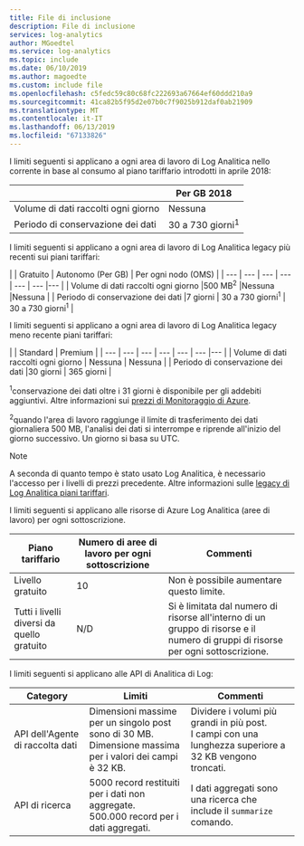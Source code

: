 ```yaml
---
title: File di inclusione
description: File di inclusione
services: log-analytics
author: MGoedtel
ms.service: log-analytics
ms.topic: include
ms.date: 06/10/2019
ms.author: magoedte
ms.custom: include file
ms.openlocfilehash: c5fedc59c80c68fc222693a67664ef60ddd210a9
ms.sourcegitcommit: 41ca82b5f95d2e07b0c7f9025b912daf0ab21909
ms.translationtype: MT
ms.contentlocale: it-IT
ms.lasthandoff: 06/13/2019
ms.locfileid: "67133826"
---
```

I limiti seguenti si applicano a ogni area di lavoro di Log Analitica nello corrente in base al consumo al piano tariffario introdotti in aprile 2018:

|     | Per GB 2018 |
| --- | --- | 
| Volume di dati raccolti ogni giorno | Nessuna |
| Periodo di conservazione dei dati | 30 a 730 giorni<sup>1</sup> |

I limiti seguenti si applicano a ogni area di lavoro di Log Analitica legacy più recenti sui piani tariffari:

|  | Gratuito | Autonomo (Per GB) | Per ogni nodo (OMS) |
| --- | --- | --- | --- | --- | --- |--- |
| Volume di dati raccolti ogni giorno |500 MB<sup>2</sup> |Nessuna |Nessuna |
| Periodo di conservazione dei dati |7 giorni | 30 a 730 giorni<sup>1</sup> | 30 a 730 giorni<sup>1</sup> |

I limiti seguenti si applicano a ogni area di lavoro di Log Analitica legacy meno recente piani tariffari:

|  | Standard | Premium | 
| --- | --- | --- | --- | --- | --- |--- |
| Volume di dati raccolti ogni giorno | Nessuna | Nessuna | 
| Periodo di conservazione dei dati |30 giorni | 365 giorni |

<sup>1</sup>conservazione dei dati oltre i 31 giorni è disponibile per gli addebiti aggiuntivi. Altre informazioni sui [prezzi di Monitoraggio di Azure](https://azure.microsoft.com/pricing/details/monitor/).

<sup>2</sup>quando l'area di lavoro raggiunge il limite di trasferimento dei dati giornaliera 500 MB, l'analisi dei dati si interrompe e riprende all'inizio del giorno successivo. Un giorno si basa su UTC.

>[!NOTE]
>A seconda di quanto tempo è stato usato Log Analitica, è necessario l'accesso per i livelli di prezzi precedente. Altre informazioni sulle [legacy di Log Analitica piani tariffari](https://docs.microsoft.com/azure/azure-monitor/platform/manage-cost-storage#legacy-pricing-tiers). 
>

I limiti seguenti si applicano alle risorse di Azure Log Analitica (aree di lavoro) per ogni sottoscrizione.

| Piano tariffario    | Numero di aree di lavoro per ogni sottoscrizione | Commenti
| --- | --- | --- |
| Livello gratuito  | 10 | Non è possibile aumentare questo limite. |
| Tutti i livelli diversi da quello gratuito | N/D | Si è limitata dal numero di risorse all'interno di un gruppo di risorse e il numero di gruppi di risorse per ogni sottoscrizione. | 

I limiti seguenti si applicano alle API di Analitica di Log:

| Category | Limiti | Commenti
| --- | --- | --- |
| API dell'Agente di raccolta dati | Dimensioni massime per un singolo post sono di 30 MB.<br>Dimensione massima per i valori dei campi è 32 KB. | Dividere i volumi più grandi in più post.<br>I campi con una lunghezza superiore a 32 KB vengono troncati. |
| API di ricerca | 5000 record restituiti per i dati non aggregate.<br>500\.000 record per i dati aggregati. | I dati aggregati sono una ricerca che include il `summarize` comando.
 
